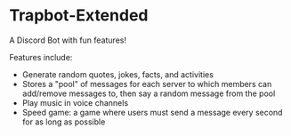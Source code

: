 # Trapbot-Extended
A Discord Bot with fun features!

Features include:
- Generate random quotes, jokes, facts, and activities
- Stores a "pool" of messages for each server to which members can add/remove messages to, then say a random message from the pool
- Play music in voice channels
- Speed game: a game where users must send a message every second for as long as possible
